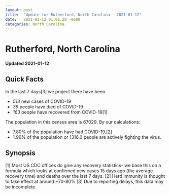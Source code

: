 ```yaml
---
layout: post
title:  "Update for Rutherford, North Carolina - 2021-01-12"
date:   2021-01-12 01:01:29 -0600
categories: North Carolina
---
```


# Rutherford, North Carolina
#### Updated 2021-01-12

## Quick Facts

In the last 7 days[3] we project there have been
- *513* new cases of COVID-19
- *39* people have died of COVID-19
- *163* people have recovered from COVID-19[1]

The population in this census area is 67029. By our calculations:
- 7.80% of the population have had COVID-19.[2]
- 1.96% of the population or 1316.0 people are actively fighting the virus.

## Synopsis




[1] Most US CDC offices do give any recovery statistics- we base this on a formula which looks at confirmed new cases
15 days ago (the average recovery time) and deaths over the last 7 days.
[2] Herd Immunity is thought to take effect at around ~70-80%
[3] Due to reporting delays, this data may be incomplete. 
    